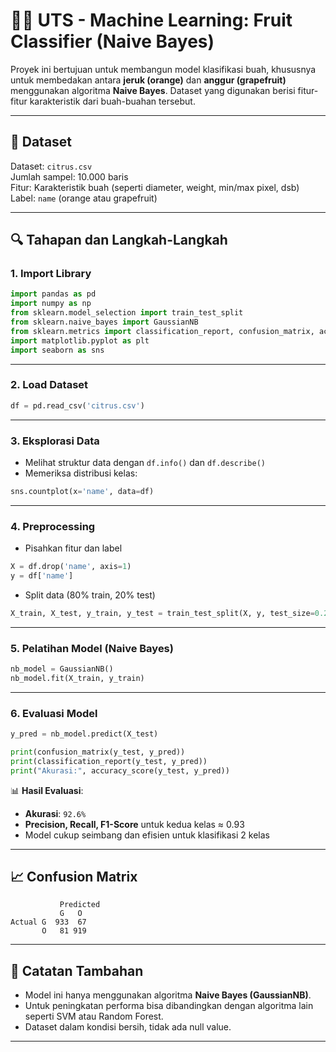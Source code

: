 # 🍊🍇 UTS - Machine Learning: Fruit Classifier (Naive Bayes)

Proyek ini bertujuan untuk membangun model klasifikasi buah, khususnya untuk membedakan antara **jeruk (orange)** dan **anggur (grapefruit)** menggunakan algoritma **Naive Bayes**. Dataset yang digunakan berisi fitur-fitur karakteristik dari buah-buahan tersebut.

---

## 📁 Dataset
Dataset: `citrus.csv`  
Jumlah sampel: 10.000 baris  
Fitur: Karakteristik buah (seperti diameter, weight, min/max pixel, dsb)  
Label: `name` (orange atau grapefruit)

---

## 🔍 Tahapan dan Langkah-Langkah

### 1. Import Library
```python
import pandas as pd
import numpy as np
from sklearn.model_selection import train_test_split
from sklearn.naive_bayes import GaussianNB
from sklearn.metrics import classification_report, confusion_matrix, accuracy_score
import matplotlib.pyplot as plt
import seaborn as sns
```

---

### 2. Load Dataset
```python
df = pd.read_csv('citrus.csv')
```

---

### 3. Eksplorasi Data
- Melihat struktur data dengan `df.info()` dan `df.describe()`
- Memeriksa distribusi kelas:
```python
sns.countplot(x='name', data=df)
```

---

### 4. Preprocessing
- Pisahkan fitur dan label
```python
X = df.drop('name', axis=1)
y = df['name']
```

- Split data (80% train, 20% test)
```python
X_train, X_test, y_train, y_test = train_test_split(X, y, test_size=0.2, random_state=42, stratify=y)
```

---

### 5. Pelatihan Model (Naive Bayes)
```python
nb_model = GaussianNB()
nb_model.fit(X_train, y_train)
```

---

### 6. Evaluasi Model
```python
y_pred = nb_model.predict(X_test)

print(confusion_matrix(y_test, y_pred))
print(classification_report(y_test, y_pred))
print("Akurasi:", accuracy_score(y_test, y_pred))
```

📊 **Hasil Evaluasi**:
- **Akurasi**: `92.6%`
- **Precision, Recall, F1-Score** untuk kedua kelas ≈ 0.93
- Model cukup seimbang dan efisien untuk klasifikasi 2 kelas

---

## 📈 Confusion Matrix
```
           Predicted
           G   O
Actual G  933  67
       O   81 919
```

---

## 📝 Catatan Tambahan
- Model ini hanya menggunakan algoritma **Naive Bayes (GaussianNB)**.
- Untuk peningkatan performa bisa dibandingkan dengan algoritma lain seperti SVM atau Random Forest.
- Dataset dalam kondisi bersih, tidak ada null value.

---
